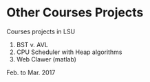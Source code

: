 # Other Courses Projects
Courses projects in LSU

1. BST v. AVL
2. CPU Scheduler with Heap algorithms
3. Web Clawer (matlab)

Feb. to Mar. 2017
